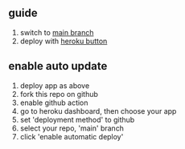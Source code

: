 ## guide

1. switch to [main branch](../../tree/main)
2. deploy with [heroku button](https://heroku.com/deploy)

## enable auto update

1. deploy app as above
2. fork this repo on github
3. enable github action
4. go to heroku dashboard, then choose your app
5. set 'deployment method' to github
6. select your repo, 'main' branch
7. click 'enable automatic deploy'
